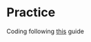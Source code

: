 # Practice
Coding following [this](https://www.theodinproject.com/courses/javascript/lessons/forms-javascript#project) guide